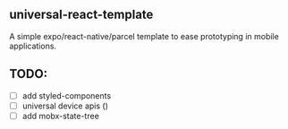 ## universal-react-template

A simple expo/react-native/parcel template to ease prototyping in mobile applications.

## TODO:

- [ ] add styled-components
- [ ] universal device apis ()
- [ ] add mobx-state-tree
